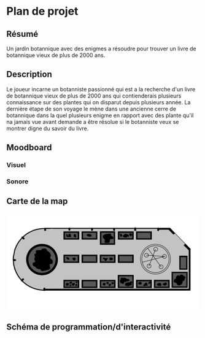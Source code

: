 # Plan de projet  
## Résumé  
Un jardin botannique avec des enigmes a résoudre pour trouver un livre de botannique vieux de plus de 2000 ans.  
## Description  
Le joueur incarne un botanniste passionné qui est a la recherche d'un livre de botannique vieux de plus de 2000 ans qui contienderais plusieurs connaissance sur des plantes qui on disparut depuis plusieurs année. La dernière étape de son voyage le mène dans une ancienne cerre de botannique dans la quel plusieurs enigme en rapport avec des plante qu'il na jamais vue avant demande a être résolue si le botanniste veux se montrer digne du savoir du livre.
## Moodboard  
### Visuel  
### Sonore  
## Carte de la map  
![map](medias/carte_map.png)
## Schéma de programmation/d'interactivité  
